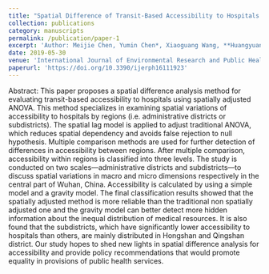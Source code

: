 ```yaml
---
title: "Spatial Difference of Transit-Based Accessibility to Hospitals by Regions Using Spatially Adjusted ANOVA"
collection: publications
category: manuscripts
permalink: /publication/paper-1
excerpt: 'Author: Meijie Chen, Yumin Chen*, Xiaoguang Wang, **Huangyuan Tan**, Fenglan Luo'
date: 2019-05-30
venue: 'International Journal of Environmental Research and Public Health'
paperurl: 'https://doi.org/10.3390/ijerph16111923'
---
```

Abstract: This paper proposes a spatial difference analysis method for evaluating transit-based accessibility to hospitals using spatially adjusted ANOVA. This method specializes in examining spatial variations of accessibility to hospitals by regions (i.e. administrative districts or subdistricts). The spatial lag model is applied to adjust traditional ANOVA, which reduces spatial dependency and avoids false rejection to null hypothesis. Multiple comparison methods are used for further detection of differences in accessibility between regions. After multiple comparison, accessibility within regions is classified into three levels. The study is conducted on two scales—administrative districts and subdistricts—to discuss spatial variations in macro and micro dimensions respectively in the central part of Wuhan, China. Accessibility is calculated by using a simple model and a gravity model. The final classification results showed that the spatially adjusted method is more reliable than the traditional non spatially adjusted one and the gravity model can better detect more hidden information about the inequal distribution of medical resources. It is also found that the subdistricts, which have significantly lower accessibility to hospitals than others, are mainly distributed in Hongshan and Qingshan district. Our study hopes to shed new lights in spatial difference analysis for accessibility and provide policy recommendations that would promote equality in provisions of public health services.
